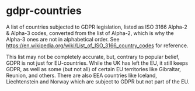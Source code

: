 # gdpr-countries
A list of countries subjected to GDPR legislation, listed as ISO 3166 Alpha-2 & Alpha-3 codes, converted from the list of Alpha-2, which is why the Alpha-3 ones are not in alphabetical order. See https://en.wikipedia.org/wiki/List_of_ISO_3166_country_codes for reference.

This list may not be completely accurate, but, contrary to popular belief, GDPR is not just for EU-countries. While the UK has left the EU, it still keeps GDPR, as well as some (but not all) of certain EU territories like Gibraltar, Reunion, and others. There are also EEA countries like Iceland, Liechtenstein and Norway which are subject to GDPR but not part of the EU.
